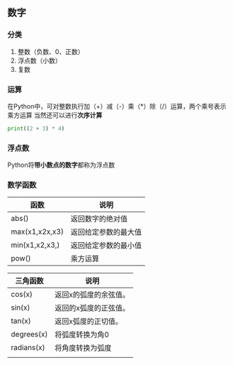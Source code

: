 ## 数字


### 分类
1. 整数（负数、0、正数）
2. 浮点数（小数）
3. 复数

### 运算
在Python中，可对整数执行加（+）减（-）乘（*）除（/）运算，两个乘号表示乘方运算
当然还可以进行**次序计算**
```python
print((2 + 3) * 4)
```

### 浮点数
Python将**带小数点的数字**都称为浮点数

### 数学函数

| 函数           | 说明                 |
| -------------- | -------------------- |
| abs()          | 返回数字的绝对值     |
| max(x1,x2x,x3) | 返回给定参数的最大值 |
| min(x1,x2,x3,) | 返回给定参数的最小值 |
| pow()          | 乘方运算             |

| 三角函数   | 说明                  |
| ---------- | --------------------- |
| cos(x)     | 返回x的弧度的余弦值。 |
| sin(x)     | 返回的x弧度的正弦值。 |
| tan(x)     | 返回x弧度的正切值。   |
| degrees(x) | 将弧度转换为角0       |
| radians(x) | 将角度转换为弧度      |
|            |                       |